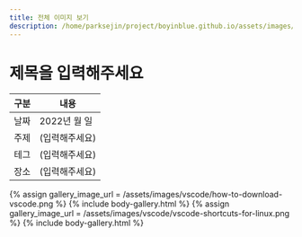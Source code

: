 ```yaml
---
title: 전체 이미지 보기
description: /home/parksejin/project/boyinblue.github.io/assets/images/vscode
---
```



제목을 입력해주세요
===


|구분|내용|
|---|---|
|날짜|2022년 월 일|
|주제|(입력해주세요)|
|테그|(입력해주세요)|
|장소|(입력해주세요)|


{% assign gallery_image_url = /assets/images/vscode/how-to-download-vscode.png %}
{% include body-gallery.html %}
{% assign gallery_image_url = /assets/images/vscode/vscode-shortcuts-for-linux.png %}
{% include body-gallery.html %}
